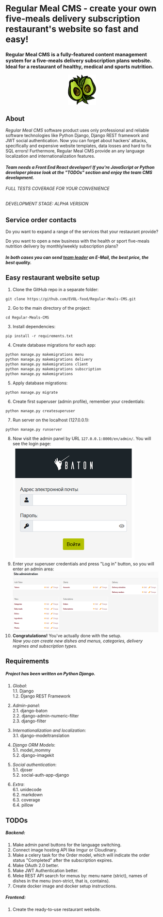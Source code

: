 # Regular Meal CMS - create your own five-meals delivery subscription restaurant's website so fast and easy!
### **Regular Meal CMS** is a fully-featured content management system for a five-meals delivery subscription plans website. Ideal for a restaurant of healthy, medical and sports nutrition.

<p align="center">
   <img src="docs/images/logo.png" alt="Regular Meal CMS logo"/>
</p>

## About
*Regular Meal CMS* software product uses only professional and reliable software technologies like Python Django, Django REST framework and JWT social authentication. Now you can forget about hackers' attacks, specifically and expensive website templates, data losses and hard to fix SQL errors! Furthermore, Regular Meal CMS provide an any language localization and internationalization features.
#### *Team needs a Front End React developer! If you're JavaScript or Python developer please look at the "TODOs" section and enjoy the team CMS development.*
###### FULL TESTS COVERAGE FOR YOUR CONVENIENCE
###### DEVELOPMENT STAGE: ALPHA VERSION

## Service order contacts
Do you want to expand a range of the services that your restaurant provide?

Do you want to open a new business with the health or sport five-meals nutrition delivery by monthly/weekly subscription plans? 
#### *In both cases you can send [team leader](https://github.com/imgVOID) an E-Mail, the best price, the best quality.*


## Easy restaurant website setup
1. Clone the GitHub repo in a separate folder:
```
git clone https://github.com/EVOL-food/Regular-Meals-CMS.git
```
2. Go to the main directory of the project:
```
cd Regular-Meals-CMS
```
3. Install dependencies:
```
pip install -r requirements.txt
```
4. Create database migrations for each app:
```
python manage.py makemigrations menu
python manage.py makemigrations delivery
python manage.py makemigrations client
python manage.py makemigrations subscription
python manage.py makemigrations
```
5. Apply database migrations:
```
python manage.py migrate
```
6. Create first superuser (admin profile), remember your credentials:
```
python manage.py createsuperuser
```
7. Run server on the localhost (127.0.0.1):
```
python manage.py runserver
```
8. Now visit the admin panel by URL `127.0.0.1:8000/en/admin/`. You will see the login page:
   ![Admin panel login page](docs/images/admin_login_page.png)
9. Enter your superuser credentials and press "Log in" button, so you will enter an admin area:
   ![Admin panel main page](docs/images/admin_page.png)
10. **Congratulations!** You've actually done with the setup.  
*Now you can create new dishes and menus, categories, delivery regimes and subscription types.*

## Requirements
##### Project has been written on Python Django.
1. *Global*:  
  1.1. Django  
  1.2. Django REST Framework  

2. *Admin-panel*:  
  2.1. django-baton  
  2.2. django-admin-numeric-filter  
  2.3. django-filter  

3. *Internationalization and localization*:  
  3.1. django-modeltranslation  

4. *Django ORM Models*:  
  5.1. model_mommy  
  5.2. django-imagekit  

5. *Social authentication*:  
  5.1. djoser  
  5.2. social-auth-app-django  

6. *Extra*:  
  6.1. unidecode  
  6.2. markdown  
  6.3. coverage  
  6.4. pillow  

## TODOs
##### Backend:   
1. Make admin panel buttons for the language switching.
2. Connect image hosting API like Imgur or Cloudinary.
3. Make a celery task for the Order model, which will indicate the order status "Completed" after the subscription expires.
4. Make OAuth 2.0 better.
5. Make JWT Authentication better.
6. Meke REST API search for menus by: menu name (strict), names of dishes in the menu (non-strict, that is, contains).
7. Create docker image and docker setup instructions.
##### Frontend:   
1. Create the ready-to-use restaurant website.

